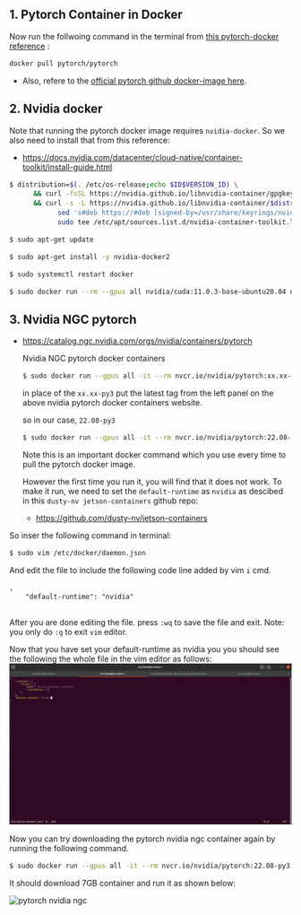 ## 1. Pytorch Container in Docker

Now run the follwoing command in the terminal from [this pytorch-docker reference](https://hub.docker.com/r/pytorch/pytorch) :

```sh
docker pull pytorch/pytorch
```

- Also, refere to the [official pytorch github docker-image here](https://github.com/pytorch/pytorch#docker-image).

## 2. Nvidia docker 

Note that running the pytorch docker image requires `nvidia-docker`. So we also need to install that from this reference:
- https://docs.nvidia.com/datacenter/cloud-native/container-toolkit/install-guide.html

```sh
$ distribution=$(. /etc/os-release;echo $ID$VERSION_ID) \
      && curl -fsSL https://nvidia.github.io/libnvidia-container/gpgkey | sudo gpg --dearmor -o /usr/share/keyrings/nvidia-container-toolkit-keyring.gpg \
      && curl -s -L https://nvidia.github.io/libnvidia-container/$distribution/libnvidia-container.list | \
            sed 's#deb https://#deb [signed-by=/usr/share/keyrings/nvidia-container-toolkit-keyring.gpg] https://#g' | \
            sudo tee /etc/apt/sources.list.d/nvidia-container-toolkit.list
```

```sh
$ sudo apt-get update

```

```sh
$ sudo apt-get install -y nvidia-docker2
```

```sh
$ sudo systemctl restart docker

```

```sh
$ sudo docker run --rm --gpus all nvidia/cuda:11.0.3-base-ubuntu20.04 nvidia-smi
```



## 3. Nvidia NGC pytorch 

- https://catalog.ngc.nvidia.com/orgs/nvidia/containers/pytorch

  Nvidia NGC pytorch docker containers
  
  ```sh
  $ sudo docker run --gpus all -it --rm nvcr.io/nvidia/pytorch:xx.xx-py3
  
  ``` 
  in place of the `xx.xx-py3` put the latest tag from the left panel on the above nvidia pytorch docker containers website.
  
  so in our case, `22.08-py3`
  ```sh
  $ sudo docker run --gpus all -it --rm nvcr.io/nvidia/pytorch:22.08-py3
  ```
  
  Note this is an important docker command which you use every time to pull the pytorch docker image. 
  
  However the first time you run it, you will find that it does not work. To make it run, we need to set the `default-runtime` as `nvidia` as descibed in this `dusty-nv jetson-containers` github repo:
  - https://github.com/dusty-nv/jetson-containers

So inser the following command in terminal:
```sh
$ sudo vim /etc/docker/daemon.json
```

And edit the file to include the following code line added by vim `i` cmd.
```
,
    "default-runtime": "nvidia"
    
```

After you are done editing the file. press `:wq` to save the file and exit. 
Note: you only do `:q` to exit `vim` editor.

Now that you have set your default-runtime as nvidia you you should see the following the whole file in the vim editor as follows:
![Image of vim default-runtime set as nvidia](https://github.com/SERL-CSUN/CART/blob/main/AI/Images/vim_default_runtime_nvidia.png)


Now you can try downloading the pytorch nvidia ngc container again by running the following command. 

```sh
$ sudo docker run --gpus all -it --rm nvcr.io/nvidia/pytorch:22.08-py3
```

It should download 7GB container and run it as shown below:

![pytorch nvidia ngc]()














